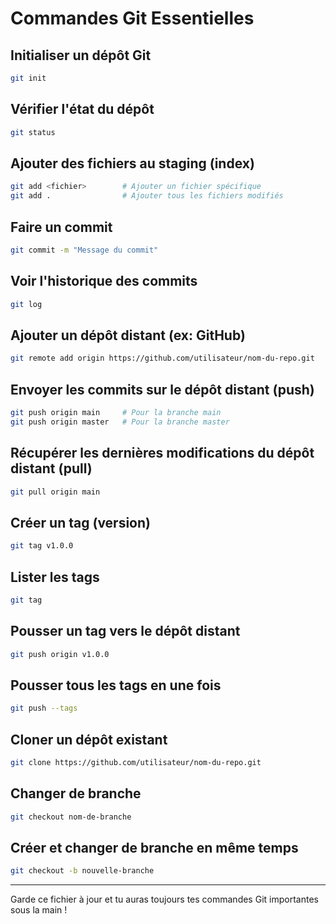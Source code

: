 # Commandes Git Essentielles

## Initialiser un dépôt Git

```bash
git init
```

## Vérifier l'état du dépôt

```bash
git status
```

## Ajouter des fichiers au staging (index)

```bash
git add <fichier>        # Ajouter un fichier spécifique
git add .                # Ajouter tous les fichiers modifiés
```

## Faire un commit

```bash
git commit -m "Message du commit"
```

## Voir l'historique des commits

```bash
git log
```

## Ajouter un dépôt distant (ex: GitHub)

```bash
git remote add origin https://github.com/utilisateur/nom-du-repo.git
```

## Envoyer les commits sur le dépôt distant (push)

```bash
git push origin main     # Pour la branche main
git push origin master   # Pour la branche master
```

## Récupérer les dernières modifications du dépôt distant (pull)

```bash
git pull origin main
```

## Créer un tag (version)

```bash
git tag v1.0.0
```

## Lister les tags

```bash
git tag
```

## Pousser un tag vers le dépôt distant

```bash
git push origin v1.0.0
```

## Pousser tous les tags en une fois

```bash
git push --tags
```

## Cloner un dépôt existant

```bash
git clone https://github.com/utilisateur/nom-du-repo.git
```

## Changer de branche

```bash
git checkout nom-de-branche
```

## Créer et changer de branche en même temps

```bash
git checkout -b nouvelle-branche
```

---

Garde ce fichier à jour et tu auras toujours tes commandes Git importantes sous la main !
